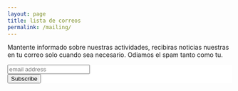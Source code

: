 ```yaml
---
layout: page
title: lista de correos
permalink: /mailing/
---
```


Mantente informado sobre nuestras actividades, recibiras noticias nuestras en tu correo solo cuando sea necesario. Odiamos el spam tanto como tu.

<!-- Begin MailChimp Signup Form -->
<link href="//cdn-images.mailchimp.com/embedcode/slim-081711.css" rel="stylesheet" type="text/css">
<style type="text/css">
  #mc_embed_signup{background:#fff; clear:left; font:14px Helvetica,Arial,sans-serif; }
  /* Add your own MailChimp form style overrides in your site stylesheet or in this style block.
     We recommend moving this block and the preceding CSS link to the HEAD of your HTML file. */
</style>
<div id="mc_embed_signup">
<form action="//resist.us10.list-manage.com/subscribe/post?u=30a9e18a8a0ecf1543040e991&amp;id=c6672ed3a2" method="post" id="mc-embedded-subscribe-form" name="mc-embedded-subscribe-form" class="validate" target="_blank" novalidate style="padding: 0;">
    <div id="mc_embed_signup_scroll">
  
  <input type="email" value="" name="EMAIL" class="email" id="mce-EMAIL" placeholder="email address" required>
    <!-- real people should not fill this in and expect good things - do not remove this or risk form bot signups-->
    <div style="position: absolute; left: -5000px;"><input type="text" name="b_30a9e18a8a0ecf1543040e991_c6672ed3a2" tabindex="-1" value=""></div>
    <div class="clear"><input type="submit" value="Subscribe" name="subscribe" id="mc-embedded-subscribe" class="button"></div>
    </div>
</form>
</div>

<!--End mc_embed_signup-->